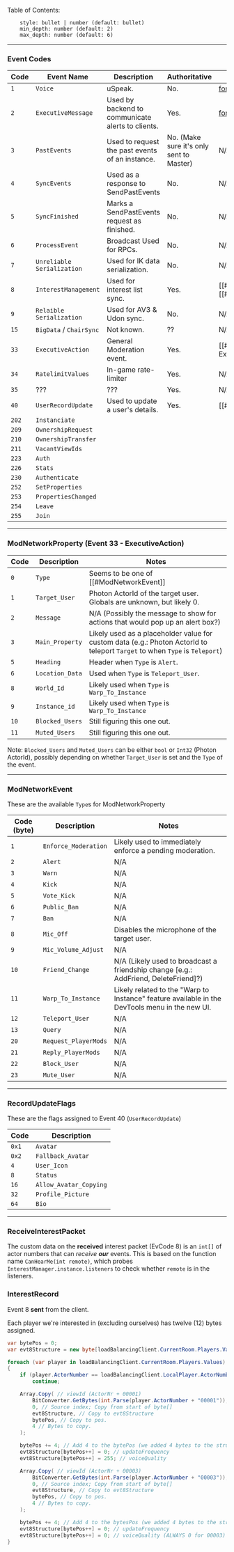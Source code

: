 Table of Contents: 
```toc
    style: bullet | number (default: bullet)
    min_depth: number (default: 2)
    max_depth: number (default: 6)
```
---

### Event Codes

| Code  | Event Name                 | Description                                       | Authoritative                            | DocLink                                                                |
| ----- | -------------------------- | ------------------------------------------------- | ---------------------------------------- | ---------------------------------------------------------------------- |
| `1`   | `Voice`                    | uSpeak.                                           | No.                                      | [format](uSpeak/Format.md)                                             |
| `2`   | `ExecutiveMessage`         | Used by backend to communicate alerts to clients. | Yes.                                     | [format](ExecutiveMessage/Format.md)                                   |
| `3`   | `PastEvents`               | Used to request the past events of an instance.   | No. (Make sure it's only sent to Master) | N/A                                                                    |
| `4`   | `SyncEvents`               | Used as a response to SendPastEvents              | No.                                      | N/A                                                                    |
| `5`   | `SyncFinished`             | Marks a SendPastEvents request as finished.       | No.                                      | N/A                                                                    |
| `6`   | `ProcessEvent`             | Broadcast Used for RPCs.                          | No.                                      | N/A                                                                    |
| `7`   | `Unreliable Serialization` | Used for IK data serialization.                   | No.                                      | N/A                                                                    |
| `8`   | `InterestManagement`       | Used for interest list sync.                      | Yes.                                     | [[#ReceiveInterestPacket]], [[#InterestRecord]]                        |
| `9`   | `Relaible Serialization`   | Used for AV3 & Udon sync.                         | No.                                      | N/A                                                                    |
| `15`  | `BigData` / `ChairSync`    | Not known.                                        | ??                                       | N/A                                                                    |
| `33`  | `ExecutiveAction`          | General Moderation event.                         | Yes.                                     | [[#ModNetworkProperty Event 33 - ExecutiveAction\|ModNetworkProperty]] |
| `34`  | `RatelimitValues`          | In-game rate-limiter                              | Yes.                                     | N/A                                                                    |
| `35`  | ???                        | ???                                               | Yes.                                     | N/A                                                                    |
| `40`  | `UserRecordUpdate`         | Used to update a user's details.                  | Yes.                                     | [[#RecordUpdateFlags]]                                                 |
| `202` | `Instanciate`              |                                                   |                                          |                                                                        |
| `209` | `OwnershipRequest`         |                                                   |                                          |                                                                        |
| `210` | `OwnershipTransfer`        |                                                   |                                          |                                                                        |
| `211` | `VacantViewIds`            |                                                   |                                          |                                                                        |
| `223` | `Auth`                     |                                                   |                                          |                                                                        |
| `226` | `Stats`                    |                                                   |                                          |                                                                        |
| `230` | `Authenticate`             |                                                   |                                          |                                                                        |
| `252` | `SetProperties`            |                                                   |                                          |                                                                        |
| `253` | `PropertiesChanged`        |                                                   |                                          |                                                                        |
| `254` | `Leave`                    |                                                   |                                          |                                                                        |
| `255` | `Join`                     |                                                   |                                          |                                                                        |

---


### ModNetworkProperty (Event 33 - ExecutiveAction)

| Code | Description     | Notes                                                                                                                       |
| ---- | --------------- | --------------------------------------------------------------------------------------------------------------------------- |
| `0`  | `Type`          | Seems to be one of [[#ModNetworkEvent]]                                                                                     |
| `1`  | `Target_User`   | Photon ActorId of the target user. Globals are unknown, but likely 0.                                                       |
| `2`  | `Message`       | N/A  (Possibly the message to show for actions that would pop up an alert box?)                                             |
| `3`  | `Main_Property` | Likely used as a placeholder value for custom data (e.g.: Photon ActorId to teleport `Target` to when `Type` is `Teleport`) |
| `5`  | `Heading`       | Header when `Type` is `Alert`.                                                                                              |
| `6`  | `Location_Data` | Used when `Type` is `Teleport_User`.                                                                                        | 
| `8`  | `World_Id`      | Likely used when `Type` is `Warp_To_Instance`                                                                               |
| `9`  | `Instance_id`   | Likely used when `Type` is `Warp_To_Instance`                                                                               |
| `10` | `Blocked_Users` | Still figuring this one out.                                                                                                |
| `11` | `Muted_Users`   | Still figuring this one out.                                                                                                |

Note: `Blocked_Users` and `Muted_Users` can be either `bool` or `Int32` (Photon ActorId), possibly depending on whether `Target_User` is set and the `Type` of the event.


---


### ModNetworkEvent
These are the available `Type`s for ModNetworkProperty


| Code (byte) | Description          | Notes                                                                                          |
| ----------- | -------------------- | ---------------------------------------------------------------------------------------------- |
| `1`         | `Enforce_Moderation` | Likely used to immediately enforce a pending moderation.                                       |
| `2`         | `Alert`              | N/A                                                                                            |
| `3`         | `Warn`               | N/A                                                                                            |
| `4`         | `Kick`               | N/A                                                                                            |
| `5`         | `Vote_Kick`          | N/A                                                                                            |
| `6`         | `Public_Ban`         | N/A                                                                                            |
| `7`         | `Ban`                | N/A                                                                                            |
| `8`         | `Mic_Off`            | Disables the microphone of the target user.                                                    |
| `9`         | `Mic_Volume_Adjust`  | N/A                                                                                            |
| `10`        | `Friend_Change`      | N/A (Likely used to broadcast a friendship change [e.g.: AddFriend, DeleteFriend]?)            |
| `11`        | `Warp_To_Instance`   | Likely related to the "Warp to Instance" feature available in the DevTools menu in the new UI. |
| `12`        | `Teleport_User`      | N/A                                                                                            |
| `13`        | `Query`              | N/A                                                                                            |
| `20`        | `Request_PlayerMods` | N/A                                                                                            |
| `21`        | `Reply_PlayerMods`   | N/A                                                                                            |
| `22`        | `Block_User`         | N/A                                                                                            |
| `23`        | `Mute_User`          | N/A                                                                                            |


---

### RecordUpdateFlags
These are the flags assigned to Event 40 (`UserRecordUpdate`)

| Code  | Description            |
| ----- | ---------------------- |
| `0x1` | `Avatar`               | 
| `0x2` | `Fallback_Avatar`      |
| `4`   | `User_Icon`            |
| `8`   | `Status`               |
| `16`  | `Allow_Avatar_Copying` |
| `32`  | `Profile_Picture`      |
| `64`  | `Bio`                  |


---

### ReceiveInterestPacket
The custom data on the **received** interest packet (EvCode 8) is an `int[]` of actor numbers that can _receive_ ___our___ events. This is based on the function name `CanHearMe(int remote)`, which probes `InterestManager.instance.listeners` to check whether `remote` is in the listeners.

### InterestRecord
Event 8 **sent** from the client.

Each player we're interested in (excluding ourselves) has twelve (12) bytes assigned.

```cs
var bytePos = 0;
var evt8Structure = new byte[loadBalancingClient.CurrentRoom.Players.Values.Count * 12 - 12]; // 12 bytes per player + excluding our own

foreach (var player in loadBalancingClient.CurrentRoom.Players.Values)
{
    if (player.ActorNumber == loadBalancingClient.LocalPlayer.ActorNumber)
        continue;

    Array.Copy( // viewId (ActorNr + 00001)
        BitConverter.GetBytes(int.Parse(player.ActorNumber + "00001")), // byte[] of ActorNr + 00001
        0, // Source index; Copy from start of byte[]
        evt8Structure, // Copy to evt8Structure
        bytePos, // Copy to pos.
        4 // Bytes to copy.
    );

    bytePos += 4; // Add 4 to the bytePos (we added 4 bytes to the structure)
    evt8Structure[bytePos++] = 0; // updateFrequency
    evt8Structure[bytePos++] = 255; // voiceQuality

    Array.Copy( // viewId (ActorNr + 00003)
        BitConverter.GetBytes(int.Parse(player.ActorNumber + "00003")), // byte[] of ActorNr + 00003
        0, // Source index; Copy from start of byte[]
        evt8Structure, // Copy to evt8Structure
        bytePos, // Copy to pos.
        4 // Bytes to copy.
    );

    bytePos += 4; // Add 4 to the bytesPos (we added 4 bytes to the structure)
    evt8Structure[bytePos++] = 0; // updateFrequency
    evt8Structure[bytePos++] = 0; // voiceQuality (ALWAYS 0 for 00003)
}
```
<!-- TODO: Clean this up later.
| Type                          | Description       | Offset |
| ----------------------------- | ----------------- | ------ |
| `int`                         | `viewId`          | `0x10` |
| `byte`                        | `updateFrequency` | `0x14` |
| `FlatBufferNetworkSerializer` | `serializer`      | `0x18` |
| `byte`                        | `voiceQuality`    | `0x20` |
-->
